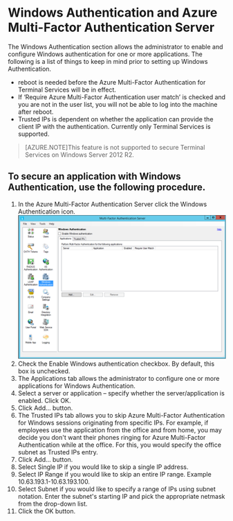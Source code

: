 <properties 
	pageTitle="Windows Authentication and Azure Multi-Factor Authentication Server" 
	description="This is the Azure Multi-factor authentication page that will assist in deploying Windows Authentication and Azure Multi-Factor Authentication Server." 
	services="multi-factor-authentication" 
	documentationCenter="" 
	authors="billmath" 
	manager="stevenpo" 
	editor="curtand"/>

<tags 
	ms.service="multi-factor-authentication" 
	ms.date="08/04/2016" 
	wacn.date=""/>

# Windows Authentication and Azure Multi-Factor Authentication Server

The Windows Authentication section allows the administrator to enable and configure Windows authentication for one or more applications.  The following is a list of things to keep in mind prior to setting up Windows Authentication.

-  reboot is needed before the Azure Multi-Factor Authentication for Terminal Services will be in effect.
-  If ‘Require Azure Multi-Factor Authentication user match’ is checked and you are not in the user list, you will not be able to log into the machine after reboot.
-  Trusted IPs is dependent on whether the application can provide the client IP with the authentication. Currently only Terminal Services is supported.  







>[AZURE.NOTE]This feature is not supported to secure Terminal Services on Windows Server 2012 R2.
 



## To secure an application with Windows Authentication, use the following procedure.

1. In the Azure Multi-Factor Authentication Server click the Windows Authentication icon.
![Windows Authentication](./media/multi-factor-authentication-get-started-server-windows/windowsauth.png)
2. Check the Enable Windows authentication checkbox. By default, this box is unchecked.
3. The Applications tab allows the administrator to configure one or more applications for Windows Authentication.
4. Select a server or application – specify whether the server/application is enabled. Click OK.
5. Click Add… button.
6. The Trusted IPs tab allows you to skip Azure Multi-Factor Authentication for Windows sessions originating from specific IPs. For example, if employees use the application from the office and from home, you may decide you don't want their phones ringing for Azure Multi-Factor Authentication while at the office. For this, you would specify the office subnet as Trusted IPs entry.
7. Click Add… button.
8. Select Single IP if you would like to skip a single IP address.
9. Select IP Range if you would like to skip an entire IP range. Example 10.63.193.1-10.63.193.100.
10. Select Subnet if you would like to specify a range of IPs using subnet notation. Enter the subnet's starting IP and pick the appropriate netmask from the drop-down list. 
11. Click the OK button.